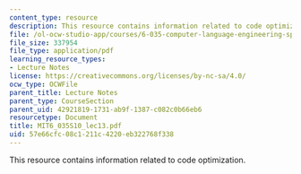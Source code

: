 ```yaml
---
content_type: resource
description: This resource contains information related to code optimization.
file: /ol-ocw-studio-app/courses/6-035-computer-language-engineering-spring-2010/57e66cfc08c1211c4220eb322768f338_MIT6_035S10_lec13.pdf
file_size: 337954
file_type: application/pdf
learning_resource_types:
- Lecture Notes
license: https://creativecommons.org/licenses/by-nc-sa/4.0/
ocw_type: OCWFile
parent_title: Lecture Notes
parent_type: CourseSection
parent_uid: 42921819-1731-ab9f-1387-c082c0b66eb6
resourcetype: Document
title: MIT6_035S10_lec13.pdf
uid: 57e66cfc-08c1-211c-4220-eb322768f338
---
```

This resource contains information related to code optimization.